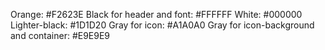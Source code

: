 Orange: #F2623E
Black for header and font: #FFFFFF
White: #000000
Lighter-black: #1D1D20
Gray for icon: #A1A0A0
Gray for icon-background and container: #E9E9E9
